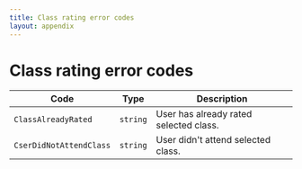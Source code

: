 ```yaml
---
title: Class rating error codes
layout: appendix
---
```


# Class rating error codes

Code            		| Type          | Description
------------------------|---------------|--------------------------------------
`ClassAlreadyRated`     |`string`   	| User has already rated selected class.
`CserDidNotAttendClass`	|`string`   	| User didn't attend selected class.

